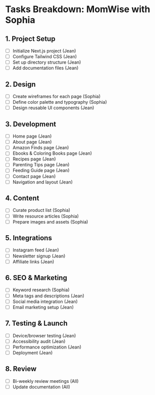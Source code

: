 # Tasks Breakdown: MomWise with Sophia

## 1. Project Setup

- [ ] Initialize Next.js project (Jean)
- [ ] Configure Tailwind CSS (Jean)
- [ ] Set up directory structure (Jean)
- [ ] Add documentation files (Jean)

## 2. Design

- [ ] Create wireframes for each page (Sophia)
- [ ] Define color palette and typography (Sophia)
- [ ] Design reusable UI components (Jean)

## 3. Development

- [ ] Home page (Jean)
- [ ] About page (Jean)
- [ ] Amazon Finds page (Jean)
- [ ] Ebooks & Coloring Books page (Jean)
- [ ] Recipes page (Jean)
- [ ] Parenting Tips page (Jean)
- [ ] Feeding Guide page (Jean)
- [ ] Contact page (Jean)
- [ ] Navigation and layout (Jean)

## 4. Content

- [ ] Curate product list (Sophia)
- [ ] Write resource articles (Sophia)
- [ ] Prepare images and assets (Sophia)

## 5. Integrations

- [ ] Instagram feed (Jean)
- [ ] Newsletter signup (Jean)
- [ ] Affiliate links (Jean)

## 6. SEO & Marketing

- [ ] Keyword research (Sophia)
- [ ] Meta tags and descriptions (Jean)
- [ ] Social media integration (Jean)
- [ ] Email marketing setup (Jean)

## 7. Testing & Launch

- [ ] Device/browser testing (Jean)
- [ ] Accessibility audit (Jean)
- [ ] Performance optimization (Jean)
- [ ] Deployment (Jean)

## 8. Review

- [ ] Bi-weekly review meetings (All)
- [ ] Update documentation (All)
